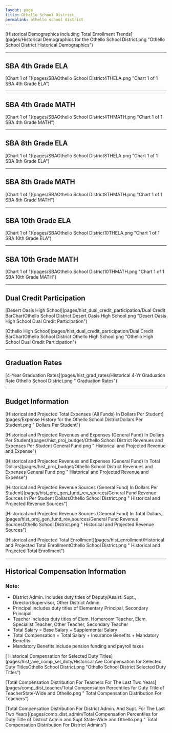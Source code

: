 ```yaml
---
layout: page
title: Othello School District
permalink: othello school district
---
```



[Historical Demographics Including Total Enrollment Trends](pages/Historical Demographics for the Othello School District.png "Othello School District Historical Demographics")

___

## SBA 4th Grade ELA

[Chart 1 of 1](pages/SBAOthello School District4THELA.png "Chart 1 of 1 SBA 4th Grade ELA")


___

## SBA 4th Grade MATH

[Chart 1 of 1](pages/SBAOthello School District4THMATH.png "Chart 1 of 1 SBA 4th Grade MATH")


___

## SBA 8th Grade ELA

[Chart 1 of 1](pages/SBAOthello School District8THELA.png "Chart 1 of 1 SBA 8th Grade ELA")


___

## SBA 8th Grade MATH

[Chart 1 of 1](pages/SBAOthello School District8THMATH.png "Chart 1 of 1 SBA 8th Grade MATH")


___

## SBA 10th Grade ELA

[Chart 1 of 1](pages/SBAOthello School District10THELA.png "Chart 1 of 1 SBA 10th Grade ELA")


___

## SBA 10th Grade MATH

[Chart 1 of 1](pages/SBAOthello School District10THMATH.png "Chart 1 of 1 SBA 10th Grade MATH")


___

## Dual Credit Participation

[Desert Oasis High School](pages/hist_dual_credit_participation/Dual Credit BarChartOthello School District Desert Oasis High School.png "Desert Oasis High School Dual Credit Participation")

[Othello High School](pages/hist_dual_credit_participation/Dual Credit BarChartOthello School District Othello High School.png "Othello High School Dual Credit Participation")


___

## Graduation Rates

[4-Year Graduation Rates](pages/hist_grad_rates/Historical 4-Yr Graduation Rate Othello School District.png " Graduation Rates")


___

## Budget Information

[Historical and Projected Total Expenses (All Funds) In Dollars Per Student](pages/Expense History for the Othello School DistrictDollars Per Student.png " Dollars Per Student")

[Historical and Projected Revenues and Expenses (General Fund) In Dollars Per Student](pages/hist_proj_budget/Othello School District Revenues and Expenses Per Student General Fund.png " Historical and Projected Revenue and Expense")

[Historical and Projected Revenues and Expenses (General Fund) In Total Dollars](pages/hist_proj_budget/Othello School District Revenues and Expenses General Fund.png " Historical and Projected Revenue and Expense")

[Historical and Projected Revenue Sources (General Fund) In Dollars Per Student](pages/hist_proj_gen_fund_rev_sources/General Fund Revenue Sources In Per Student DollarsOthello School District.png " Historical and Projected Revenue Sources")

[Historical and Projected Revenue Sources (General Fund) In Total Dollars](pages/hist_proj_gen_fund_rev_sources/General Fund Revenue SourcesOthello School District.png " Historical and Projected Revenue Sources")

[Historical and Projected Total Enrollment](pages/hist_enrollment/Historical and Projected Total EnrollmentOthello School District.png " Historical and Projected Total Enrollment")


___

## Historical Compensation Information
### Note:
- District Admin. includes duty titles of Deputy/Assist. Supt., Director/Supervisor, Other District Admin.
- Principal includes duty titles of Elementary Principal, Secondary Principal
- Teacher includes duty titles of Elem. Homeroom Teacher, Elem. Specialist Teacher, Other Teacher, Secondary Teacher
- Total Salary = Base Salary + Supplemental Salary
- Total Compensation = Total Salary + Insurance Benefits + Mandatory Benefits
- Mandatory Benefits include pension funding and payroll taxes

[ Historical Compensation for Selected Duty Titles](pages/hist_ave_comp_sel_duty/Historical Ave Compensation for Selected Duty TitlesOthello School District.png "Othello School District Selected Duty Titles")

[Total Compensation Distribution For Teachers For The Last Two Years](pages/comp_dist_teacher/Total Compensation Percentiles for Duty Title of TeacherState-Wide and Othello.png " Total Compensation Distribution For Teachers")

[Total Compensation Distribution For District Admin. And Supt. For The Last Two Years](pages/comp_dist_admin/Total Compensation Percentiles for Duty Title of District Admin and Supt.State-Wide and Othello.png " Total Compensation Distribution For District Admins")

